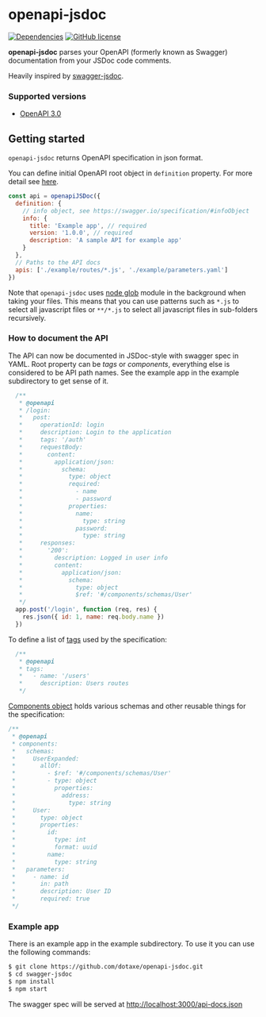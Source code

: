 # openapi-jsdoc

[![Dependencies](https://david-dm.org/dotaxe/openapi-jsdoc.svg)](https://david-dm.org/dotaxe/openapi-jsdoc)
[![GitHub license](https://img.shields.io/github/license/dotaxe/openapi-jsdoc.svg)](https://github.com/dotaxe/openapi-jsdoc/blob/master/LICENSE)

**openapi-jsdoc** parses your OpenAPI (formerly known as Swagger) documentation from your JSDoc code comments.

Heavily inspired by [swagger-jsdoc](https://github.com/Surnet/swagger-jsdoc).

### Supported versions
* [OpenAPI 3.0](https://github.com/OAI/OpenAPI-Specification/blob/master/versions/3.0.0.md)

## Getting started

`openapi-jsdoc` returns OpenAPI specification in json format.

You can define initial OpenAPI root object in `definition` property. For more detail see [here](https://swagger.io/specification/#oasObject).
```javascript
const api = openapiJSDoc({
  definition: {
    // info object, see https://swagger.io/specification/#infoObject
    info: {
      title: 'Example app', // required
      version: '1.0.0', // required
      description: 'A sample API for example app'
    }
  },
  // Paths to the API docs
  apis: ['./example/routes/*.js', './example/parameters.yaml']
})
```
Note that `openapi-jsdoc` uses [node glob](https://github.com/isaacs/node-glob) module in the background when taking your files. This means that you can use patterns such as `*.js` to select all javascript files or `**/*.js` to select all javascript files in sub-folders recursively.


### How to document the API

The API can now be documented in JSDoc-style with swagger spec in YAML.
Root property can be *tags* or *components*, everything else is considered to be API path names. See the example app in the example subdirectory to get sense of it.

```javascript
  /**
   * @openapi
   * /login:
   *   post:
   *     operationId: login
   *     description: Login to the application
   *     tags: '/auth'
   *     requestBody:
   *       content:
   *         application/json:
   *           schema:
   *             type: object
   *             required:
   *               - name
   *               - password
   *             properties:
   *               name:
   *                 type: string
   *               password:
   *                 type: string
   *     responses:
   *       '200':
   *         description: Logged in user info
   *         content:
   *           application/json:
   *             schema:
   *               type: object
   *               $ref: '#/components/schemas/User'
   */
  app.post('/login', function (req, res) {
    res.json({ id: 1, name: req.body.name })
  })
```
To define a list of [tags](https://swagger.io/specification/#tagObject) used by the specification: 
```javascript
  /**
   * @openapi
   * tags:
   *   - name: '/users'
   *     description: Users routes
   */
```
[Components object](https://swagger.io/specification/#componentsObject) holds various schemas and other reusable things for the specification: 
```javascript
/**
 * @openapi
 * components:
 *   schemas:
 *     UserExpanded:
 *       allOf:
 *         - $ref: '#/components/schemas/User'
 *         - type: object
 *           properties:
 *             address:
 *               type: string
 *     User:
 *       type: object
 *       properties:
 *         id:
 *           type: int
 *           format: uuid
 *         name:
 *           type: string
 *   parameters:
 *     - name: id
 *       in: path
 *       description: User ID
 *       required: true
 */
```

### Example app

There is an example app in the example subdirectory.
To use it you can use the following commands:

```bash
$ git clone https://github.com/dotaxe/openapi-jsdoc.git
$ cd swagger-jsdoc
$ npm install
$ npm start
```

The swagger spec will be served at [http://localhost:3000/api-docs.json](http://localhost:3000/api-docs.json)
